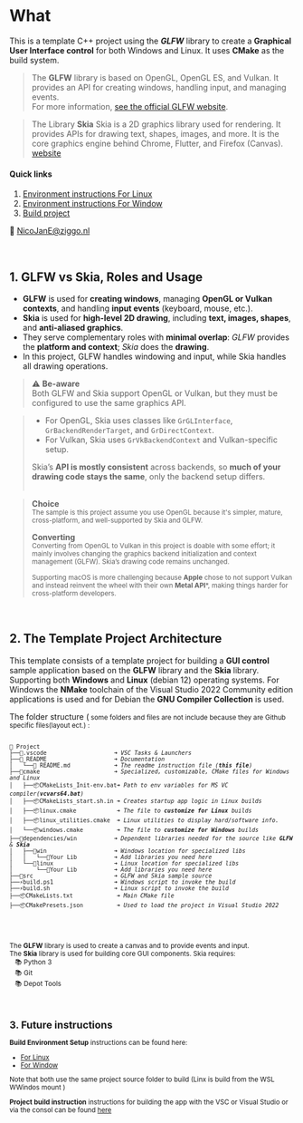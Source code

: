 # What

This is a template C++ project using the ***GLFW*** library to create a **Graphical User Interface control** for both Windows and Linux. It uses **CMake** as the build system.

> The **GLFW** library is based on OpenGL, OpenGL ES, and Vulkan. It provides an API for creating windows, handling input, and managing events.  
> For more information, [see the official GLFW website](https://www.glfw.org/).


> The Library **Skia**
> Skia is a 2D graphics library used for rendering. It provides APIs for drawing text, shapes, images, and more.
> It is the core graphics engine behind Chrome, Flutter, and Firefox (Canvas). [website](https://skia.org/) 


#### Quick links

1. [Environment instructions For Linux](https://nicojane.github.io/WSL-Development-Stack-GLFW-Skia-CPP-Template/Howtos/setup_linux)
1. [Environment instructions For Window](https://nicojane.github.io/WSL-Development-Stack-GLFW-Skia-CPP-Template/Howtos/setup_win)
1. [Build project](https://nicojane.github.io/WSL-Development-Stack-GLFW-Skia-CPP-Template/Howtos/building_project)

📧 NicoJanE@ziggo.nl

<br>

## 1. GLFW vs Skia,  Roles and Usage

- **GLFW** is used for **creating windows**, managing **OpenGL or Vulkan contexts**, and handling **input events** (keyboard, mouse, etc.).
- **Skia** is used for **high-level 2D drawing**, including **text, images, shapes**, and **anti-aliased graphics**.
- They serve complementary roles with **minimal overlap**: *GLFW* provides the **platform and context**; *Skia* does the **drawing**.
- In this project, GLFW handles windowing and input, while Skia handles all drawing operations.

>⚠️ **Be-aware**  
>Both GLFW and Skia support OpenGL or Vulkan, but they must be configured to use the same graphics API.

>- For OpenGL, Skia uses classes like `GrGLInterface`, `GrBackendRenderTarget`, and `GrDirectContext`.
>- For Vulkan, Skia uses `GrVkBackendContext` and Vulkan-specific setup.
>
>Skia’s **API is mostly consistent** across backends, so **much of your drawing code stays the same**, only the backend setup differs.
> <br> <br>
 
> **Choice** <br>
><small>
>The sample is this project assume you use  OpenGL because it's simpler, mature, cross-platform, and  well-supported by Skia and GLFW.
> </small>
>
> **Converting** <br>
><small>
>Converting from OpenGL to Vulkan in this project is doable with some effort; it mainly involves changing the graphics backend initialization and context management (GLFW). Skia’s drawing code remains unchanged.  
>
>Supporting macOS is more challenging because **Apple** chose to not support Vulkan and instead reinvent the wheel with their own **Metal API***, making things harder for cross-platform developers.
> </small> <br>  

<br>

## 2. The Template Project Architecture

This template consists of a template project for building a **GUI control** sample application based on the **GLFW** library and the **Skia** library. Supporting both **Windows**  and **Linux** (debian 12) operating systems. For Windows the **NMake** toolchain of the  Visual Studio 2022 Community edition applications is used and for Debian the **GNU Compiler Collection** is used.

The folder structure (<small> some folders and files are not include because they are Github specific files(layout ect.) :

<pre><code>
📁 Project  
├──📂.vscode                    ➜ <i>VSC Tasks & Launchers </i>
├──📂_README                    ➜ <i>Documentation </i>
│   └──🧾 README.md             ➜ <i>The readme instruction file (<b>this file</b>)</i>
├──📂cmake                      ➜ <i>Specialized, customizable, CMake files for Windows and Linux </i>
│   ├──📦CMakeLists_Init-env.bat➜ <i>Path to env variables for MS VC compiler(<b>vcvars64.bat</b>)</i>
│   ├──📦CMakeLists_start.sh.in ➜ <i>Creates startup app logic in Linux builds  </i>
│   ├──📦linux.cmake            ➜ <i>The file to <b>customize for Linux</b> builds  </i>
│   ├──📦linux_utilities.cmake  ➜ <i>Linux utilities to display hard/software info.  </i>
│   └──📦windows.cmake          ➜ <i>The file to <b>customize for Windows</b> builds  </i>
├──📂dependencies/win           ➜ <i>Dependent libraries needed for the source like <b>GLFW</b> & <b>Skia</b></i>
│   ├──📂win                    ➜ <i>Windows location for specialized libs </i>
│   │   └──📂Your Lib           ➜ <i>Add libraries you need here </i>
│   └──📂linux                  ➜ <i>Linux location for specialized libs </i>
│       └──📂Your Lib           ➜ <i>Add libraries you need here </i>
├──📂src                        ➜ <i>GLFW and Skia sample source</i>
├──⚡build.ps1                  ➜ <i>Windows script to invoke the build</i>
├──⚡build.sh                   ➜ <i>Linux script to invoke the build</i>
├──📦CMakeLists.txt             ➜ <i>Main CMake file</i>
├──📦CMakePresets.json          ➜ <i>Used to load the project in Visual Studio 2022</i>




</code></pre>

The **GLFW** library is used to create a canvas and to provide events and input.  
The **Skia** library is used for building core GUI components. Skia requires:  
&nbsp;&nbsp; 📚  Python 3  
&nbsp;&nbsp; 📚  Git  
&nbsp;&nbsp; 📚  Depot Tools  

<br>

## 3. Future instructions

**Build Environment Setup** instructions can be found here:

- [For Linux](https://nicojane.github.io/WSL-Development-Stack-GLFW-Skia-CPP-Template/Howtos/setup_linux)
- [For Window](https://nicojane.github.io/WSL-Development-Stack-GLFW-Skia-CPP-Template/Howtos/setup_win)

Note that both use the same project source folder to build (Linx is build from the WSL WWindos mount )

**Project build instruction** instructions for building the app with the  VSC or Visual Studio or via the consol can be found [here](https://nicojane.github.io/WSL-Development-Stack-GLFW-Skia-CPP-Template/Howtos/building_project)

<br>
